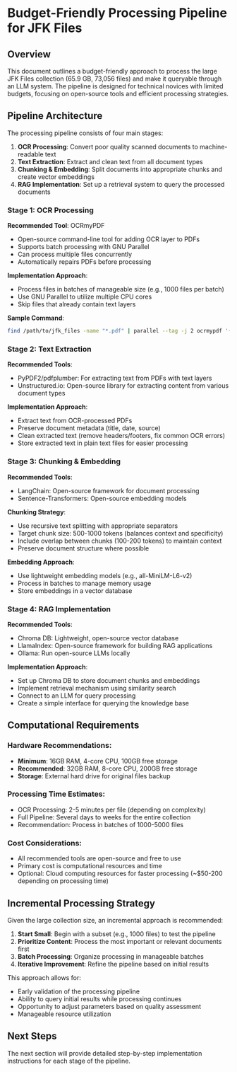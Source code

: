 # Budget-Friendly Processing Pipeline for JFK Files

## Overview

This document outlines a budget-friendly approach to process the large JFK Files collection (65.9 GB, 73,056 files) and make it queryable through an LLM system. The pipeline is designed for technical novices with limited budgets, focusing on open-source tools and efficient processing strategies.

## Pipeline Architecture

The processing pipeline consists of four main stages:

1. **OCR Processing**: Convert poor quality scanned documents to machine-readable text
2. **Text Extraction**: Extract and clean text from all document types
3. **Chunking & Embedding**: Split documents into appropriate chunks and create vector embeddings
4. **RAG Implementation**: Set up a retrieval system to query the processed documents

### Stage 1: OCR Processing

**Recommended Tool**: OCRmyPDF
- Open-source command-line tool for adding OCR layer to PDFs
- Supports batch processing with GNU Parallel
- Can process multiple files concurrently
- Automatically repairs PDFs before processing

**Implementation Approach**:
- Process files in batches of manageable size (e.g., 1000 files per batch)
- Use GNU Parallel to utilize multiple CPU cores
- Skip files that already contain text layers

**Sample Command**:
```bash
find /path/to/jfk_files -name "*.pdf" | parallel --tag -j 2 ocrmypdf '{}' '{}'
```

### Stage 2: Text Extraction

**Recommended Tools**:
- PyPDF2/pdfplumber: For extracting text from PDFs with text layers
- Unstructured.io: Open-source library for extracting content from various document types

**Implementation Approach**:
- Extract text from OCR-processed PDFs
- Preserve document metadata (title, date, source)
- Clean extracted text (remove headers/footers, fix common OCR errors)
- Store extracted text in plain text files for easier processing

### Stage 3: Chunking & Embedding

**Recommended Tools**:
- LangChain: Open-source framework for document processing
- Sentence-Transformers: Open-source embedding models

**Chunking Strategy**:
- Use recursive text splitting with appropriate separators
- Target chunk size: 500-1000 tokens (balances context and specificity)
- Include overlap between chunks (100-200 tokens) to maintain context
- Preserve document structure where possible

**Embedding Approach**:
- Use lightweight embedding models (e.g., all-MiniLM-L6-v2)
- Process in batches to manage memory usage
- Store embeddings in a vector database

### Stage 4: RAG Implementation

**Recommended Tools**:
- Chroma DB: Lightweight, open-source vector database
- LlamaIndex: Open-source framework for building RAG applications
- Ollama: Run open-source LLMs locally

**Implementation Approach**:
- Set up Chroma DB to store document chunks and embeddings
- Implement retrieval mechanism using similarity search
- Connect to an LLM for query processing
- Create a simple interface for querying the knowledge base

## Computational Requirements

### Hardware Recommendations:
- **Minimum**: 16GB RAM, 4-core CPU, 100GB free storage
- **Recommended**: 32GB RAM, 8-core CPU, 200GB free storage
- **Storage**: External hard drive for original files backup

### Processing Time Estimates:
- OCR Processing: 2-5 minutes per file (depending on complexity)
- Full Pipeline: Several days to weeks for the entire collection
- Recommendation: Process in batches of 1000-5000 files

### Cost Considerations:
- All recommended tools are open-source and free to use
- Primary cost is computational resources and time
- Optional: Cloud computing resources for faster processing (~$50-200 depending on processing time)

## Incremental Processing Strategy

Given the large collection size, an incremental approach is recommended:

1. **Start Small**: Begin with a subset (e.g., 1000 files) to test the pipeline
2. **Prioritize Content**: Process the most important or relevant documents first
3. **Batch Processing**: Organize processing in manageable batches
4. **Iterative Improvement**: Refine the pipeline based on initial results

This approach allows for:
- Early validation of the processing pipeline
- Ability to query initial results while processing continues
- Opportunity to adjust parameters based on quality assessment
- Manageable resource utilization

## Next Steps

The next section will provide detailed step-by-step implementation instructions for each stage of the pipeline.
